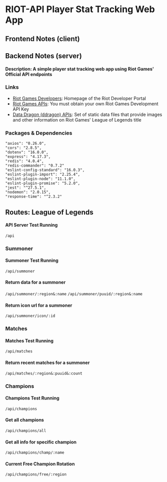 # RIOT-API Player Stat Tracking Web App

## Frontend Notes (client)

## Backend Notes (server)

#### Description: A simple player stat tracking web app using Riot Games' Official API endpoints

### Links

- [Riot Games Developers](https://developer.riotgames.com/): Homepage of the Riot Developer Portal
- [Riot Games APIs](https://developer.riotgames.com/apis): You must obtain your own Riot Games Development API Key
- [Data Dragon (ddragon) APIs](https://developer.riotgames.com/docs/lol#data-dragon): Set of static data files that provide images and other information on Riot Games' League of Legends title

### Packages & Dependencies

    "axios": "0.26.0",
    "cors": "2.8.5",
    "dotenv": "16.0.0",
    "express": "4.17.3",
    "redis": "4.0.4",
    "redis-commander": "0.7.2"
    "eslint-config-standard": "16.0.3",
    "eslint-plugin-import": "2.25.4",
    "eslint-plugin-node": "11.1.0",
    "eslint-plugin-promise": "5.2.0",
    "jest": "^27.5.1",
    "nodemon": "2.0.15",
    "response-time": "^2.3.2"

## Routes: League of Legends

#### API Server Test Running

`/api`

### Summoner

#### Summoner Test Running

`/api/summoner`

#### Return data for a summoner

`/api/summoner/:region&:name`
`/api/summoner/puuid/:region&:name`

#### Return icon url for a summoner

`/api/summoner/icon/:id`

### Matches

#### Matches Test Running

`/api/matches`

#### Return recent matches for a summoner

`/api/matches/:region&:puuid&:count`

### Champions

#### Champions Test Running

`/api/champions`

#### Get all champions

`/api/champions/all`

#### Get all info for specific champion

`/api/champions/champ/:name`

#### Current Free Champion Rotation

`/api/champions/free/:region`
